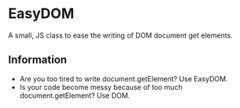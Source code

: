 # EasyDOM
A small, JS class to ease the writing of DOM document get elements.
## Information
- Are you too tired to write document.getElement? Use EasyDOM.
- Is your code become messy because of too much document.getElement? Use DOM.
